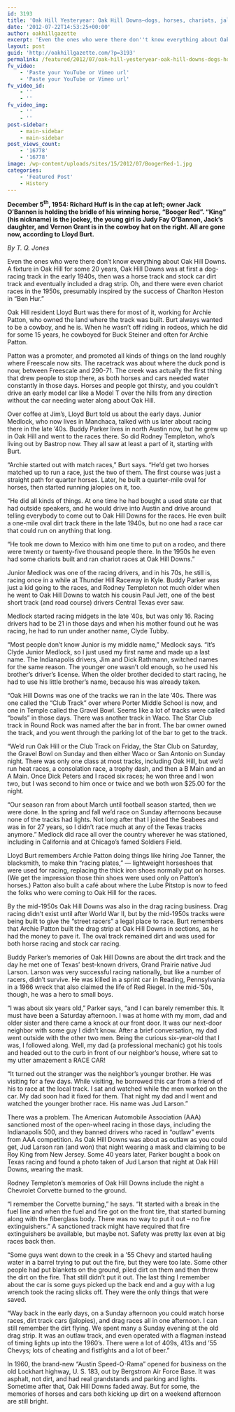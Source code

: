 ```yaml
---
id: 3193
title: 'Oak Hill Yesteryear: Oak Hill Downs—dogs, horses, chariots, jalopies and drag racing'
date: '2012-07-22T14:53:25+00:00'
author: oakhillgazette
excerpt: 'Even the ones who were there don''t know everything about Oak Hill Downs.  A fixture in Oak Hill for some 20 years, Oak Hill Downs was at first a dog-racing track in the early 1940s, then was a horse track and stock car dirt track and eventually included a drag strip.  Oh, and there were even chariot races in the 1950s, presumably inspired by the success of Charlton Heston in "Ben Hur."'
layout: post
guid: 'http://oakhillgazette.com/?p=3193'
permalink: /featured/2012/07/oak-hill-yesteryear-oak-hill-downs-dogs-horses-chariots-jalopies-and-drag-racers/
fv_video:
    - 'Paste your YouTube or Vimeo url'
    - 'Paste your YouTube or Vimeo url'
fv_video_id:
    - ''
    - ''
fv_video_img:
    - ''
    - ''
post-sidebar:
    - main-sidebar
    - main-sidebar
post_views_count:
    - '16778'
    - '16778'
image: /wp-content/uploads/sites/15/2012/07/BoogerRed-1.jpg
categories:
    - 'Featured Post'
    - History
---
```


**December 5<sup>th</sup>, 1954: Richard Huff is in the cap at left; owner Jack O’Bannon is holding the bridle of his winning horse, “Booger Red”. “King” (his nickname) is the jockey, the young girl is Judy Fay O’Bannon, Jack’s daughter, and Vernon Grant is in the cowboy hat on the right. All are gone now, according to Lloyd Burt.**

*By T. Q. Jones*

Even the ones who were there don’t know everything about Oak Hill Downs. A fixture in Oak Hill for some 20 years, Oak Hill Downs was at first a dog-racing track in the early 1940s, then was a horse track and stock car dirt track and eventually included a drag strip. Oh, and there were even chariot races in the 1950s, presumably inspired by the success of Charlton Heston in “Ben Hur.”

Oak Hill resident Lloyd Burt was there for most of it, working for Archie Patton, who owned the land where the track was built. Burt always wanted to be a cowboy, and he is. When he wasn’t off riding in rodeos, which he did for some 15 years, he cowboyed for Buck Steiner and often for Archie Patton.

Patton was a promoter, and promoted all kinds of things on the land roughly where Freescale now sits. The racetrack was about where the duck pond is now, between Freescale and 290-71. The creek was actually the first thing that drew people to stop there, as both horses and cars needed water constantly in those days. Horses and people got thirsty, and you couldn’t drive an early model car like a Model T over the hills from any direction without the car needing water along about Oak Hill.

Over coffee at Jim’s, Lloyd Burt told us about the early days. Junior Medlock, who now lives in Manchaca, talked with us later about racing there in the late ’40s. Buddy Parker lives in north Austin now, but he grew up in Oak Hill and went to the races there. So did Rodney Templeton, who’s living out by Bastrop now. They all saw at least a part of it, starting with Burt.

“Archie started out with match races,” Burt says. “He’d get two horses matched up to run a race, just the two of them. The first course was just a straight path for quarter horses. Later, he built a quarter-mile oval for horses, then started running jalopies on it, too.

“He did all kinds of things. At one time he had bought a used state car that had outside speakers, and he would drive into Austin and drive around telling everybody to come out to Oak Hill Downs for the races. He even built a one-mile oval dirt track there in the late 1940s, but no one had a race car that could run on anything that long.

“He took me down to Mexico with him one time to put on a rodeo, and there were twenty or twenty-five thousand people there. In the 1950s he even had some chariots built and ran chariot races at Oak Hill Downs.”

Junior Medlock was one of the racing drivers, and in his 70s, he still is, racing once in a while at Thunder Hill Raceway in Kyle. Buddy Parker was just a kid going to the races, and Rodney Templeton not much older when he went to Oak Hill Downs to watch his cousin Paul Jett, one of the best short track (and road course) drivers Central Texas ever saw.

Medlock started racing midgets in the late ’40s, but was only 16. Racing drivers had to be 21 in those days and when his mother found out he was racing, he had to run under another name, Clyde Tubby.

“Most people don’t know Junior is my middle name,” Medlock says. “It’s Clyde Junior Medlock, so I just used my first name and made up a last name. The Indianapolis drivers, Jim and Dick Rathmann, switched names for the same reason. The younger one wasn’t old enough, so he used his brother’s driver’s license. When the older brother decided to start racing, he had to use his little brother’s name, because his was already taken.

“Oak Hill Downs was one of the tracks we ran in the late ’40s. There was one called the “Club Track” over where Porter Middle School is now, and one in Temple called the Gravel Bowl. Seems like a lot of tracks were called “bowls” in those days. There was another track in Waco. The Star Club track in Round Rock was named after the bar in front. The bar owner owned the track, and you went through the parking lot of the bar to get to the track.

“We’d run Oak Hill or the Club Track on Friday, the Star Club on Saturday, the Gravel Bowl on Sunday and then either Waco or San Antonio on Sunday night. There was only one class at most tracks, including Oak Hill, but we’d run heat races, a consolation race, a trophy dash, and then a B Main and an A Main. Once Dick Peters and I raced six races; he won three and I won two, but I was second to him once or twice and we both won $25.00 for the night.

“Our season ran from about March until football season started, then we were done. In the spring and fall we’d race on Sunday afternoons because none of the tracks had lights. Not long after that I joined the Seabees and was in for 27 years, so I didn’t race much at any of the Texas tracks anymore.” Medlock did race all over the country wherever he was stationed, including in California and at Chicago’s famed Soldiers Field.

Lloyd Burt remembers Archie Patton doing things like hiring Joe Tanner, the blacksmith, to make thin “racing plates,” — lightweight horseshoes that were used for racing, replacing the thick iron shoes normally put on horses. (We get the impression those thin shoes were used only on Patton’s horses.) Patton also built a café about where the Lube Pitstop is now to feed the folks who were coming to Oak Hill for the races.

By the mid-1950s Oak Hill Downs was also in the drag racing business. Drag racing didn’t exist until after World War II, but by the mid-1950s tracks were being built to give the “street racers” a legal place to race. Burt remembers that Archie Patton built the drag strip at Oak Hill Downs in sections, as he had the money to pave it. The oval track remained dirt and was used for both horse racing and stock car racing.

Buddy Parker’s memories of Oak Hill Downs are about the dirt track and the day he met one of Texas’ best-known drivers, Grand Prairie native Jud Larson. Larson was very successful racing nationally, but like a number of racers, didn’t survive. He was killed in a sprint car in Reading, Pennsylvania in a 1966 wreck that also claimed the life of Red Riegel. In the mid-’50s, though, he was a hero to small boys.

“I was about six years old,” Parker says, “and I can barely remember this. It must have been a Saturday afternoon. I was at home with my mom, dad and older sister and there came a knock at our front door. It was our next-door neighbor with some guy I didn’t know. After a brief conversation, my dad went outside with the other two men. Being the curious six-year-old that I was, I followed along. Well, my dad (a professional mechanic) got his tools and headed out to the curb in front of our neighbor’s house, where sat to my utter amazement a RACE CAR!

“It turned out the stranger was the neighbor’s younger brother. He was visiting for a few days. While visiting, he borrowed this car from a friend of his to race at the local track. I sat and watched while the men worked on the car. My dad soon had it fixed for them. That night my dad and I went and watched the younger brother race. His name was Jud Larson.”

There was a problem. The American Automobile Association (AAA) sanctioned most of the open-wheel racing in those days, including the Indianapolis 500, and they banned drivers who raced in “outlaw” events from AAA competition. As Oak Hill Downs was about as outlaw as you could get, Jud Larson ran (and won) that night wearing a mask and claiming to be Roy King from New Jersey. Some 40 years later, Parker bought a book on Texas racing and found a photo taken of Jud Larson that night at Oak Hill Downs, wearing the mask.

Rodney Templeton’s memories of Oak Hill Downs include the night a Chevrolet Corvette burned to the ground.

“I remember the Corvette burning,” he says. “It started with a break in the fuel line and when the fuel and fire got on the front tire, that started burning along with the fiberglass body. There was no way to put it out – no fire extinguishers.” A sanctioned track might have required that fire extinguishers be available, but maybe not. Safety was pretty lax even at big races back then.

“Some guys went down to the creek in a ’55 Chevy and started hauling water in a barrel trying to put out the fire, but they were too late. Some other people had put blankets on the ground, piled dirt on them and then threw the dirt on the fire. That still didn’t put it out. The last thing I remember about the car is some guys picked up the back end and a guy with a lug wrench took the racing slicks off. They were the only things that were saved.

“Way back in the early days, on a Sunday afternoon you could watch horse races, dirt track cars (jalopies), and drag races all in one afternoon. I can still remember the dirt flying. We spent many a Sunday evening at the old drag strip. It was an outlaw track, and even operated with a flagman instead of timing lights up into the 1960’s. There were a lot of 409s, 413s and ’55 Chevys; lots of cheating and fistfights and a lot of beer.”

In 1960, the brand-new “Austin Speed-O-Rama” opened for business on the old Lockhart highway, U. S. 183, out by Bergstrom Air Force Base. It was asphalt, not dirt, and had real grandstands and parking and lights. Sometime after that, Oak Hill Downs faded away. But for some, the memories of horses and cars both kicking up dirt on a weekend afternoon are still bright.